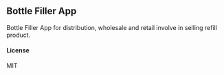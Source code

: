 ## Bottle Filler App

Bottle Filler App for distribution, wholesale and retail involve in selling refill product.

#### License

MIT